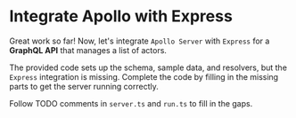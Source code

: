 # Integrate Apollo with Express

Great work so far! Now, let's integrate `Apollo Server` with `Express` for a **GraphQL API** that manages a list of actors.

The provided code sets up the schema, sample data, and resolvers, but the `Express` integration is missing. Complete the code by filling in the missing parts to get the server running correctly.

Follow TODO comments in `server.ts` and `run.ts` to fill in the gaps.